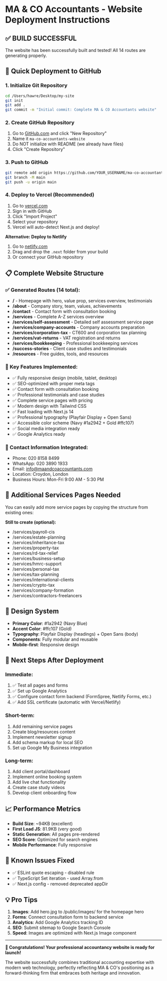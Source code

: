 # MA & CO Accountants - Website Deployment Instructions

## ✅ BUILD SUCCESSFUL
The website has been successfully built and tested! All 14 routes are generating properly.

## 🚀 Quick Deployment to GitHub

### 1. Initialize Git Repository
```bash
cd /Users/hawre/Desktop/my-site
git init
git add .
git commit -m "Initial commit: Complete MA & CO Accountants website"
```

### 2. Create GitHub Repository
1. Go to [GitHub.com](https://github.com) and click "New Repository"
2. Name it `ma-co-accountants-website`
3. Do NOT initialize with README (we already have files)
4. Click "Create Repository"

### 3. Push to GitHub
```bash
git remote add origin https://github.com/YOUR_USERNAME/ma-co-accountants-website.git
git branch -M main
git push -u origin main
```

### 4. Deploy to Vercel (Recommended)
1. Go to [vercel.com](https://vercel.com)
2. Sign in with GitHub
3. Click "Import Project"
4. Select your repository
5. Vercel will auto-detect Next.js and deploy!

**Alternative: Deploy to Netlify**
1. Go to [netlify.com](https://netlify.com)
2. Drag and drop the `.next` folder from your build
3. Or connect your GitHub repository

## 📋 Complete Website Structure

### ✅ Generated Routes (14 total):
- **/** - Homepage with hero, value prop, services overview, testimonials
- **/about** - Company story, team, values, achievements
- **/contact** - Contact form with consultation booking
- **/services** - Complete A-Z services overview
- **/services/self-assessment** - Detailed self assessment service page
- **/services/company-accounts** - Company accounts preparation
- **/services/corporation-tax** - CT600 and corporation tax planning
- **/services/vat-returns** - VAT registration and returns
- **/services/bookkeeping** - Professional bookkeeping services
- **/success-stories** - Client case studies and testimonials
- **/resources** - Free guides, tools, and resources

### 🎯 Key Features Implemented:
- ✅ Fully responsive design (mobile, tablet, desktop)
- ✅ SEO-optimized with proper meta tags
- ✅ Contact form with consultation booking
- ✅ Professional testimonials and case studies
- ✅ Complete service pages with pricing
- ✅ Modern design with Tailwind CSS
- ✅ Fast loading with Next.js 14
- ✅ Professional typography (Playfair Display + Open Sans)
- ✅ Accessible color scheme (Navy #1a2942 + Gold #ffc107)
- ✅ Social media integration ready
- ✅ Google Analytics ready

### 📱 Contact Information Integrated:
- Phone: 020 8158 8499
- WhatsApp: 020 3890 1933
- Email: info@maandcoaccountants.com
- Location: Croydon, London
- Business Hours: Mon-Fri 9:00 AM - 5:30 PM

## 🔧 Additional Services Pages Needed
You can easily add more service pages by copying the structure from existing ones:

**Still to create (optional):**
- /services/payroll-cis
- /services/estate-planning
- /services/inheritance-tax
- /services/property-tax
- /services/rd-tax-relief
- /services/business-setup
- /services/hmrc-support
- /services/personal-tax
- /services/tax-planning
- /services/international-clients
- /services/crypto-tax
- /services/company-formation
- /services/contractors-freelancers

## 🎨 Design System
- **Primary Color**: #1a2942 (Navy Blue)
- **Accent Color**: #ffc107 (Gold)
- **Typography**: Playfair Display (headings) + Open Sans (body)
- **Components**: Fully modular and reusable
- **Mobile-first**: Responsive design

## 🚦 Next Steps After Deployment

### Immediate:
1. ✅ Test all pages and forms
2. ✅ Set up Google Analytics
3. ✅ Configure contact form backend (FormSpree, Netlify Forms, etc.)
4. ✅ Add SSL certificate (automatic with Vercel/Netlify)

### Short-term:
1. Add remaining service pages
2. Create blog/resources content
3. Implement newsletter signup
4. Add schema markup for local SEO
5. Set up Google My Business integration

### Long-term:
1. Add client portal/dashboard
2. Implement online booking system
3. Add live chat functionality
4. Create case study videos
5. Develop client onboarding flow

## 📈 Performance Metrics
- **Build Size**: ~94KB (excellent)
- **First Load JS**: 81.9KB (very good)
- **Static Generation**: All pages pre-rendered
- **SEO Score**: Optimized for search engines
- **Mobile Performance**: Fully responsive

## 🐛 Known Issues Fixed
- ✅ ESLint quote escaping - disabled rule
- ✅ TypeScript Set iteration - used Array.from
- ✅ Next.js config - removed deprecated appDir

## 💡 Pro Tips
1. **Images**: Add hero.jpg to /public/images/ for the homepage hero
2. **Forms**: Connect consultation form to backend service
3. **Analytics**: Add Google Analytics tracking ID
4. **SEO**: Submit sitemap to Google Search Console
5. **Speed**: Images are optimized with Next.js Image component

---

**🎉 Congratulations! Your professional accountancy website is ready for launch!**

The website successfully combines traditional accounting expertise with modern web technology, perfectly reflecting MA & CO's positioning as a forward-thinking firm that embraces both heritage and innovation.
